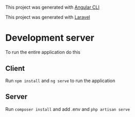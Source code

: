 # 

This project was generated with [Angular CLI](https://github.com/angular/angular-cli)

This project was generated with [Laravel](https://laravel.com/docs/routing)

# Development server

To run the entire application do this

## Client

Run `npm install` and `ng serve` to run the application

## Server 

Run `composer install` and add .env and `php artisan serve`